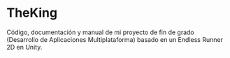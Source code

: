 # TheKing
Código, documentación y manual de mi proyecto de fin de grado (Desarrollo de Aplicaciones Multiplataforma) basado en un Endless Runner 2D en Unity.
